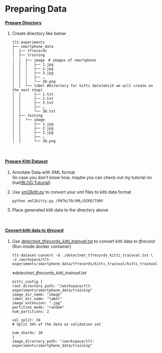 # Preparing Data

#### <ins>Prepare Directory</ins>

1. Create directory like below

   ```
   tlt-experiments
   ├── smartphone_data
   │  ├── tfrecords
   │  ├── training
   │  │  ├── image　# images of smartphone
   │  │  │   ├── 1.jpg
   │  │  │   ├── 2.jpg
   │  │  │   ├── 3.jpg
   │  │  │   ├── …
   │  │  │   └── 30.png
   │  │  └── label #Directory for kitti data(which we will create on the next step)
   │  │      ├── 1.txt
   │  │      ├── 2.txt
   │  │      ├── 3.txt
   │  │      ├── …
   │  │      └── 30.txt
   │  ├── testing
   │  │  └── image
   │  │      ├── 1.jpg
   │  │      ├── 2.jpg
   │  │      ├── 3.jpg
   │  │      ├── …
   │  │      └── 30.png

   ```

   <br>

#### <ins>Prepare Kitti Dataset</ins>

1. Annotate Data with XML format <br>
   (In case you don't know how, maybe you can check out my tutorial on that([BLOG:Tutorial](https://kyosukefukumoto.blog/54-annotating-images-with-labelimg/))
1. Use [_xml2kitti.py_](./xml2kitti.py) to convert your xml files to kitti data format

   ```shell
   python xml2kitty.py /PATH/TO/XML/DIRECTORY
   ```

1. Place generated kitti data to the directory above

<br>

#### <ins>Convert kitti data to _tfrecord_</ins>

1. Use [_detectnet_tfrecords_kitti_trainval.txt_](./detectnet_tfrecords_kitti_trainval.txt) to convert kitti data to _tfrecord_<br>
   (Run inside docker container)

   ```shell
   tlt-dataset-convert -d ./detectnet_tfrecords_kitti_trainval.txt \
   -o /workspace/tlt-experiments/smartphone_data/tfrecords/kitti_trainval/kitti_trainval
   ```

   ※_detectnet_tfrecords_kitti_trainval.txt_

   ```
   kitti_config {
   root_directory_path: "/workspace/tlt-experiments/smartphone_data/training"
   image_dir_name: "image"
   label_dir_name: "label"
   image_extension: ".jpg"
   partition_mode: "random"
   num_partitions: 2

   val_split: 34
   # Split 34% of the data as validation set

   num_shards: 10
   }
   image_directory_path: "/workspace/tlt-experiments/smartphone_data/training"

   ```
